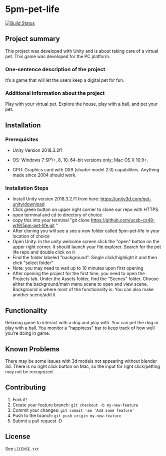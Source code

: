 # 5pm-pet-life

[![Build Status](https://travis-ci.org/ucsb-cs48-w19/5pm-pet-life.svg?branch=master)](https://travis-ci.org/ucsb-cs48-w19/5pm-pet-life)

## Project summary
This project was developed with Unity and is about taking care of a virtual pet. This game was developed for the PC platform. 

### One-sentence description of the project
It’s a game that will let the users keep a digital pet for fun.


### Additional information about the project
Play with your virtual pet. Explore the house, play with a ball, and pet your pet.


## Installation

### Prerequisites

* Unity Version 2018.3.2f1

* OS: Windows 7 SP1+, 8, 10, 64-bit versions only; Mac OS X 10.9+.
* GPU: Graphics card with DX9 (shader model 2.0) capabilities. Anything made since 2004 should work.


### Installation Steps

* Install Unity version 2018.3.2.f1 from here: https://unity3d.com/get-unity/download
* Click green button on upper right corner to clone our repo with HTTPS. 
* open terminal and cd to directory of choice 
* copy this into your terminal "git clone https://github.com/ucsb-cs48-w19/5pm-pet-life.git " 
* After cloning you will see a see a new folder called 5pm-pet-life in your location of choice
* Open Unity. In the unity welcome screen click the "open" button on the upper right corner. It should launch your file explorer. Search for the pet life repo and double click on it
* Find the folder labeled "background". Single click/highlight it and then click "select folder"
* Note: you may need to wait up to 10 minutes upon first opening
* After opening the project for the first time, you need to open the Projects tab. Under the Assets folder, find the "Scenes" folder. Choose either the background/main menu scene to open and view scene. Background is where most of the functionality is. You can also make another scene/add it

## Functionality

Relaxing game to interact with a dog and play with. You can pet the dog or play with a ball. You monitor a "happiness" bar to keep track of how well you're doing in game.


## Known Problems

There may be some issues with 3d models not appearing without blender 3d.
There is no right click button on Mac, so the input for right click/petting may not be recognized.


## Contributing

1. Fork it!
2. Create your feature branch: `git checkout -b my-new-feature`
3. Commit your changes: `git commit -am 'Add some feature'`
4. Push to the branch: `git push origin my-new-feature`
5. Submit a pull request :D

## License
See `LICENSE.txt`

